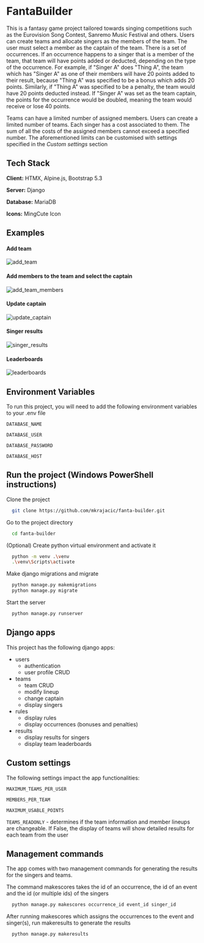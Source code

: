 # FantaBuilder

This is a fantasy game project tailored towards singing competitions such as the Eurovision Song Contest, Sanremo Music Festival and others. Users can create teams and allocate singers as the members of the team.
The user must select a member as the captain of the team. There is a set of occurrences. If an occurrence happens to a singer that is a member of the team, that team will have points added or deducted, depending on the type of the occurrence.
For example, if "Singer A" does "Thing A", the team which has "Singer A" as one of their members will have 20 points added to their result, because "Thing A" was specified to be a bonus which adds 20 points. Similarly, if "Thing A" was specified to be a penalty, the team would have 20 points deducted instead. If "Singer A" was set as the team captain, the points for the occurrence would be doubled, meaning the team would receive or lose 40 points.

Teams can have a limited number of assigned members. Users can create a limited number of teams. Each singer has a cost associated to them. The sum of all the costs of the assigned members cannot exceed a specified number. The aforementioned limits can be customised with settings specified in the *Custom settings* section

## Tech Stack

**Client:** HTMX, Alpine.js, Bootstrap 5.3

**Server:** Django

**Database:** MariaDB

**Icons:** MingCute Icon

## Examples
#### Add team
![add_team](https://github.com/user-attachments/assets/96e4cff8-1dae-4e79-bba0-cd2d61a79811)

#### Add members to the team and select the captain
![add_team_members](https://github.com/user-attachments/assets/dd10c102-e69e-4c37-a2ca-421326bbad41)

#### Update captain
![update_captain](https://github.com/user-attachments/assets/23742395-f95e-4240-8d37-97b231702a2c)

#### Singer results
![singer_results](https://github.com/user-attachments/assets/04e7f27e-d19b-4d82-b165-9c21f86a4181)

#### Leaderboards
![leaderboards](https://github.com/user-attachments/assets/b15c71e9-fa7c-4660-8dce-f262848531a7)


## Environment Variables

To run this project, you will need to add the following environment variables to your .env file

`DATABASE_NAME`

`DATABASE_USER`

`DATABASE_PASSWORD`

`DATABASE_HOST`


## Run the project (Windows PowerShell instructions)

Clone the project

```bash
  git clone https://github.com/mkrajacic/fanta-builder.git
```

Go to the project directory

```bash
  cd fanta-builder
```

(Optional) Create python virtual environment and activate it

```bash
  python -m venv .\venv
  .\venv\Scripts\activate
```

Make django migrations and migrate

```bash
  python manage.py makemigrations
  python manage.py migrate
```

Start the server

```bash
  python manage.py runserver
```

## Django apps

This project has the following django apps:

- users
    - authentication
    - user profile CRUD
- teams
    - team CRUD
    - modify lineup
    - change captain
    - display singers
- rules
    - display rules
    - display occurrences (bonuses and penalties)
- results
    - display results for singers
    - display team leaderboards

## Custom settings

The following settings impact the app functionalities:

`MAXIMUM_TEAMS_PER_USER`

`MEMBERS_PER_TEAM`

`MAXIMUM_USABLE_POINTS`

`TEAMS_READONLY` - determines if the team information and member lineups are changeable. If False, the display of teams will show detailed results for each team from the user

## Management commands
The app comes with two management commands for generating the results for the singers and teams.

The command makescores takes the id of an occurrence, the id of an event and the id (or multiple ids) of the singers

```bash
  python manage.py makescores occurrence_id event_id singer_id
```

After running makescores which assigns the occurrences to the event and singer(s), run makeresults to generate the results

```bash
  python manage.py makeresults
```
